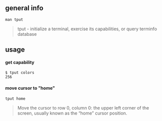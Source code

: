 ## general info

```
man tput
```

> tput - initialize a terminal, exercise its capabilities, or query terminfo database

## usage

#### get capability

```
$ tput colors
256
```

#### move cursor to "home"

```
tput home
```

> Move the cursor to row 0, column 0: the upper left corner of the screen, usually known as the “home” cursor position.

